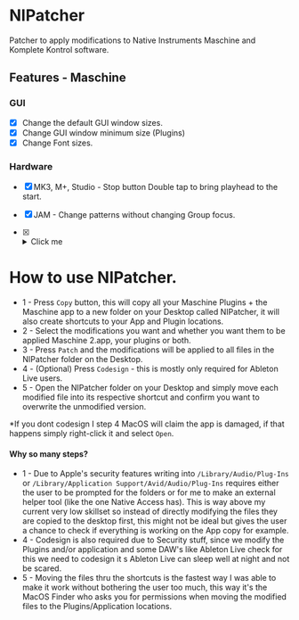# NIPatcher
Patcher to apply modifications to Native Instruments Maschine and Komplete Kontrol software.

## Features - Maschine
### GUI
- [x] Change the default GUI window sizes.
- [x] Change GUI window minimum size (Plugins)
- [x] Change Font sizes.

### Hardware
- [x] MK3, M+, Studio - Stop button Double tap to bring playhead to the start.
- [x] JAM - Change patterns without changing Group focus.
- [x] <details>
  <summary>Click me</summary>
  
  ### Heading
  1. Foo
  2. Bar
     * Baz
     * Qux

  ### Some Code
  ```js
  function logSomething(something) {
    console.log('Something', something);
  }
  ```
</details>





# How to use NIPatcher.
* 1 - Press `Copy` button, this will copy all your Maschine Plugins + the Maschine app to a new folder on your Desktop called NIPatcher, it will also create shortcuts to your App and Plugin locations.<br>
* 2 - Select the modifications you want and whether you want them to be applied Maschine 2.app, your plugins or both.<br>
* 3 - Press `Patch` and the modifications will be applied to all files in the NIPatcher folder on the Desktop.<br>
* 4 - (Optional) Press `Codesign` - this is mostly only required for Ableton Live users.<br>
* 5 - Open the NIPatcher folder on your Desktop and simply move each modified file into its respective shortcut and confirm you want to overwrite the unmodified version.<br>

*If you dont codesign I step 4 MacOS will claim the app is damaged, if that happens simply right-click it and select `Open`.

#### Why so many steps?
- 1 - Due to Apple's security features writing into `/Library/Audio/Plug-Ins` or `/Library/Application Support/Avid/Audio/Plug-Ins` requires either the user to be prompted for the folders or for me to make an external helper tool (like the one Native Access has). This is way above my current very low skillset so instead of directly modifying the files they are copied to the desktop first, this might not be ideal but gives the user a chance to check if everything is working on the App copy for example.<br>
- 4 - Codesign is also required due to Security stuff, since we modify the Plugins and/or application and some DAW's like Ableton Live check for this we need to codesign it s Ableton Live can sleep well at night and not be scared.<br>
- 5 - Moving the files thru the shortcuts is the fastest way I was able to make it work without bothering the user too much, this way it's the MacOS Finder who asks you for permissions when moving the modified files to the Plugins/Application locations.<br>
